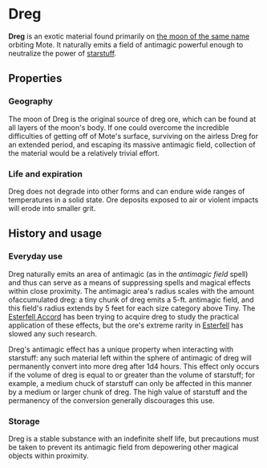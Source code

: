 # Dreg

**Dreg** is an exotic material found primarily on [the moon of the same name](../../geography/moons/dreg) orbiting Mote. It naturally emits a field of antimagic powerful enough to neutralize the power of [starstuff](../starstuff).

## Properties

### Geography

The moon of Dreg is the original source of dreg ore, which can be found at all layers of the moon's body. If one could overcome the incredible difficulties of getting off of Mote's surface, surviving on the airless Dreg for an extended period, and escaping its massive antimagic field, collection of the material would be a relatively trivial effort.

### Life and expiration

Dreg does not degrade into other forms and can endure wide ranges of temperatures in a solid state. Ore deposits exposed to air or violent impacts will erode into smaller grit.

## History and usage

### Everyday use

Dreg naturally emits an area of antimagic (as in the _antimagic field_ spell) and thus can serve as a means of suppressing spells and magical effects within close proximity. The antimagic area's radius scales with the amount ofaccumulated dreg: a tiny chunk of dreg emits a 5-ft. antimagic field, and this field's radius extends by 5 feet for each size category above Tiny. The [Esterfell Accord](../../societies/esterfell-accord) has been trying to acquire dreg to study the practical application of these effects, but the ore's extreme rarity in [Esterfell](../../geography/continents/esterfell) has slowed any such research.

Dreg's antimagic effect has a unique property when interacting with starstuff: any such material left within the sphere of antimagic of dreg will permanently convert into more dreg after 1d4 hours. This effect only occurs if the volume of dreg is equal to or greater than the volume of starstuff; for example, a medium chuck of starstuff can only be affected in this manner by a medium or larger chunk of dreg. The high value of starstuff and the permanency of the conversion generally discourages this use.

### Storage

Dreg is a stable substance with an indefinite shelf life, but precautions must be taken to prevent its antimagic field from depowering other magical objects within proximity.
